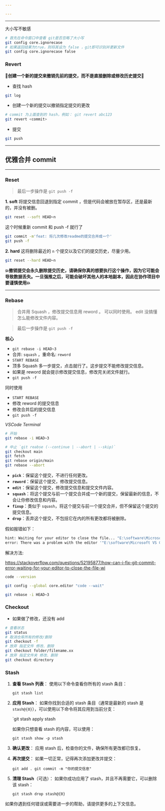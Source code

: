 ```yaml
---

---
```

---

大小写不敏感

```bash
# 首先在命令窗口中查看 git是否忽略了大小写
git config core.ignorecase
# 如果返回结果为true，则将其设为 false ，git即可识别并更新文件
git config core.ignorecase false
```
### Revert

**🌸创建一个新的提交来撤销先前的提交，而不是直接删除或修改历史提交🌸**

- 查找 hash
```bash
git log
```
- 创建一个新的提交以撤销指定提交的更改
```bash
# commit 为上面查到的 hash，例如： git revert abc123
git revert <commit>
```
- 提交
```bash
git push
```

---
## 优雅合并 commit

---
### Reset

> 最后一步操作是 `git push -f`

**1. soft**  将提交信息回退到指定 commit ，但是代码会被放在暂存区，还是最新的，并没有被删。

```bash
git reset --soft HEAD~n
```

这个时候重新 commit 和 push -f 就行了

```bash
git commit -m'feat: 将几次修改readme的提交合并成一个'
git push -f
```

**2. hard**  这将删除最近的 `n` 个提交以及它们的提交历史，尽量少用。

```bash
git reset --hard HEAD~n
```

**💥撤销提交会永久删除提交历史，请确保你真的想要执行这个操作，因为它可能会导致数据丢失。一旦强推之后，可能会破坏其他人的本地副本，因此在协作项目中要谨慎使用💥**

---
### Rebase

> 合并用 Squash ，修改提交信息用 reword 。 可以同时使用。
> edit 没搞懂怎么能修改文件内容。


> 最后一步操作是 `git push -f`

**核心**

- `git rebase -i HEAD~3` 
- 合并: `squash` ，重命名: `reword` 
- `START REBASE` 
- 顶多 Squash 多一步提交，点击就行了。这步提交不能修改提交信息。
- 如果是 reword 就会提示修改提交信息，修改完关闭文件就行。
- `git push -f`

同时使用

- `START REBASE` 
- 修改 reword 的提交信息
- 修改合并后的提交信息
- `git push -f`

*VSCode Terminal*

```bash
# 开始
git rebase -i HEAD~3

# 中止 `git reabse (--continue | --abort | --skip)`
git checkout main
git fetch
git rebase origin/main
git rebase --abort
```

- **`pick`**：保留这个提交，不进行任何更改。
- **`reword`**：保留这个提交，修改提交信息。
- **`edit`**：保留这个提交，修改提交信息和提交文件内容。
- **`squash`**：将这个提交与前一个提交合并成一个新的提交，保留最新的信息，不会让你修改信息和内容。
- **`fixup`**：类似于 `squash`，将这个提交与前一个提交合并，但不保留这个提交的提交信息。
- **`drop`**：丢弃这个提交，不包括它在内的所有更改都将被删除。

假如报错如下：

```bash
hint: Waiting for your editor to close the file... "E:\software\Microsoft VS Code\Code.exe" --wait: E:\software\Microsoft VS Code\Code.exe: No such file or directory   
error: There was a problem with the editor '"E:\software\Microsoft VS Code\Code.exe" --wait'.
```

解决方法:

https://stackoverflow.com/questions/52195877/how-can-i-fix-git-commit-error-waiting-for-your-editor-to-close-the-file-wi

```bash
code --version

git config --global core.editor "code --wait"

git rebase -i HEAD~3
```

### Checkout

- 如果做了修改，还没有 add

```bash
# 查看状态
git status
# 取消仓库所有的修改/删除
git checkout -f
# 放弃 指定文件 修改、删除
git checkout folder/filename.xx
# 放弃 指定文件夹 修改、删除
git checkout directory
```

### Stash
1. **查看 Stash 列表**： 使用以下命令查看你所有的 stash 条目：
    
    `git stash list`
    
2. **应用 Stash**： 如果你找到合适的 stash 条目（通常是最新的 stash 是 `stash@{0}`），可以使用以下命令将其应用到当前分支：
    
    `git stash apply stash
    
    如果你只想查看 stash 的内容，可以使用：
    
    `git stash show -p stash`
    
3. **确认更改**： 应用 stash 后，检查你的文件，确保所有更改都已恢复。
    
4. **再次提交**： 如果一切正常，记得再次添加更改并提交：
    
    `git add . git commit -m "你的提交信息"`
    
5. **清理 Stash**（可选）： 如果你成功应用了 stash，并且不再需要它，可以删除该 stash：
    
    `git stash drop stash@{0}`
    

如果你遇到任何错误或需要进一步的帮助，请提供更多的上下文信息。